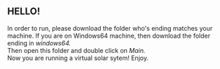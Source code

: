 ## HELLO!  
  
In order to run, please download the folder who's ending matches your machine. If you are on Windows64 machine, then download the folder ending in *windows64.*   
Then open this folder and double click on *Main.*   
Now you are running a virtual solar sytem! Enjoy.
